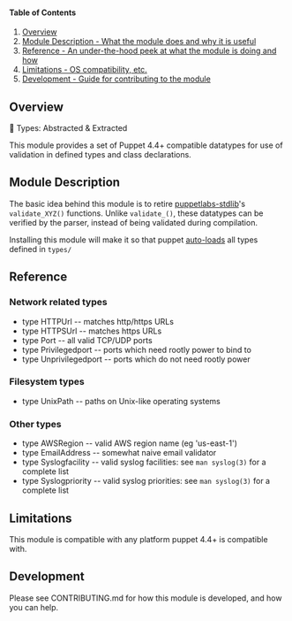 #### Table of Contents

1. [Overview](#overview)
2. [Module Description - What the module does and why it is useful](#module-description)
5. [Reference - An under-the-hood peek at what the module is doing and how](#reference)
5. [Limitations - OS compatibility, etc.](#limitations)
6. [Development - Guide for contributing to the module](#development)

## Overview

:tea: Types: Abstracted & Extracted

This module provides a set of Puppet 4.4+ compatible datatypes for use of validation in defined types and class declarations.

## Module Description

The basic idea behind this module is to retire [puppetlabs-stdlib](https://forge.puppet.com/puppetlabs/stdlib)'s `validate_XYZ()` functions. Unlike `validate_()`, these datatypes can be verified by the parser, instead of being validated during compilation.

Installing this module will make it so that puppet [auto-loads](https://docs.puppet.com/puppet/4.4/reference/release_notes.html#type-aliases) all types defined in `types/`

## Reference

### Network related types

* type HTTPUrl -- matches http/https URLs
* type HTTPSUrl -- matches https URLs
* type Port -- all valid TCP/UDP ports
* type Privilegedport  -- ports which need rootly power to bind to
* type Unprivilegedport  -- ports which do not need rootly power

### Filesystem types

* type UnixPath  -- paths on Unix-like operating systems

### Other types

* type AWSRegion -- valid AWS region name (eg 'us-east-1')
* type EmailAddress -- somewhat naive email validator
* type Syslogfacility -- valid syslog facilities: see `man syslog(3)` for a complete list
* type Syslogpriority -- valid syslog priorities: see `man syslog(3)` for a complete list

## Limitations

This module is compatible with any platform puppet 4.4+ is compatible with.

## Development

Please see CONTRIBUTING.md for how this module is developed, and how you can help.
